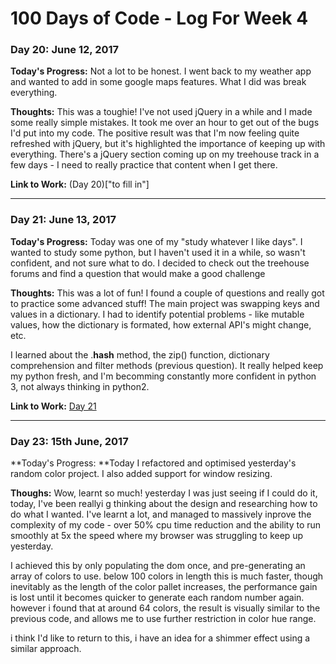 
# 100 Days of Code - Log For Week 4


### Day 20: June 12, 2017

**Today's Progress:** Not a lot to be honest. I went back to my weather app and wanted to add in some google maps features. What I did was break everything. 

**Thoughts:** This was a toughie! I've not used jQuery in a while and I made some really simple mistakes. It took me over an hour to get out of the bugs I'd put into my code. The positive result was that I'm now feeling quite refreshed with jQuery, but it's highlighted the importance of keeping up with everything. There's a jQuery section coming up on my treehouse track in a few days - I need to really practice that content when I get there.

**Link to Work:** (Day 20)["to fill in"]

---


### Day 21: June 13, 2017

**Today's Progress:** Today was one of my "study whatever I like days". I wanted to study some python, but I haven't used it in a while, so wasn't confident, and not sure what to do. I decided to check out the treehouse forums and find a question that would make a good challenge

**Thoughts:** This was a lot of fun! I found a couple of questions and really got to practice some advanced stuff! The main project was swapping keys and values in a dictionary. I had to identify potential problems - like mutable values, how the dictionary is formated, how external API's might change, etc. 

I learned about the .__hash__ method, the zip() function, dictionary comprehension and filter methods (previous question). It really helped keep my python fresh, and I'm becomming constantly more confident in python 3, not always thinking in python2.

**Link to Work:** [Day 21]("")


---



### Day 23: 15th June, 2017


**Today's Progress: **Today I refactored and optimised yesterday's random color project. I also added support for window resizing.

**Thoughs:** Wow, learnt so much! yesterday I was just seeing if I could do it, today, I've been reallyi g thinking about the design and researching how to do what I wanted. I've learnt a lot, and managed to massively inprove the complexity of my code - over 50% cpu time reduction and the ability to run smoothly at 5x the speed where my browser was struggling to keep up yesterday.

I achieved this by only populating the dom once, and pre-generating an array of colors to use. below 100 colors in length this is much faster, though inevitably as the length of the color pallet increases, the performance gain is lost until it becomes quicker to generate each random number again. however i found that at around 64 colors, the result is visually similar to the previous code, and allows me to use further restriction in color hue range. 

i think I'd like to return to this, i have an idea for a shimmer effect using a similar approach.